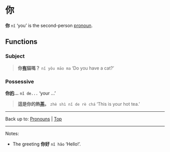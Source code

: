 # 你

**你** `nǐ` ‘you’ is the second-person [pronoun](index.md).

## Functions

### Subject

> **你[有](../verbs/y/you3.md)貓嗎？** `nǐ yǒu māo ma` ‘Do you have a cat?’

### Possessive

**你[的](../other/的.md)...** `nǐ de...` ‘your ...’

> **這是你的熱[茶](../nouns/茶.md)。** `zhè shì nǐ de rè chá` ‘This is your hot tea.’

----

Back up to: [Pronouns](index.md) | [Top](../index.md)

----

Notes:
- The greeting **你好** `nǐ hǎo` ‘Hello!’.

